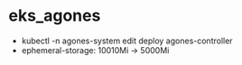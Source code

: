 # eks_agones

- kubectl -n agones-system edit deploy agones-controller
- ephemeral-storage: 10010Mi -> 5000Mi
